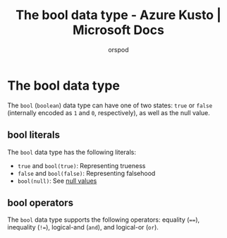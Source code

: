 ﻿---
title: The bool data type - Azure Kusto | Microsoft Docs
description: This article describes The bool data type in Azure Kusto.
author: orspod
ms.author: v-orspod
ms.reviewer: mblythe
ms.service: kusto
ms.topic: reference
ms.date: 09/24/2018
---
# The bool data type

The `bool` (`boolean`) data type can have one of two states: `true` or `false`
(internally encoded as `1` and `0`, respectively), as well as the null value.

## bool literals

The `bool` data type has the following literals:
* `true` and `bool(true)`: Representing trueness
* `false` and `bool(false)`:  Representing falsehood
* `bool(null)`: See [null values](null-values.md)

## bool operators

The `bool` data type supports the following operators:
equality (`==`), inequality (`!=`), logical-and (`and`), and logical-or (`or`).